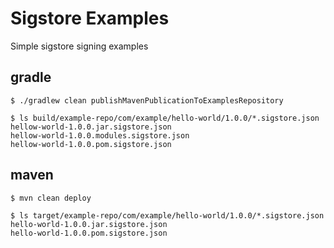 # Sigstore Examples

Simple sigstore signing examples

## gradle

```
$ ./gradlew clean publishMavenPublicationToExamplesRepository

$ ls build/example-repo/com/example/hello-world/1.0.0/*.sigstore.json
hellow-world-1.0.0.jar.sigstore.json
hellow-world-1.0.0.modules.sigstore.json
hellow-world-1.0.0.pom.sigstore.json
```

## maven

```
$ mvn clean deploy

$ ls target/example-repo/com/example/hello-world/1.0.0/*.sigstore.json
hello-world-1.0.0.jar.sigstore.json
hello-world-1.0.0.pom.sigstore.json
```

